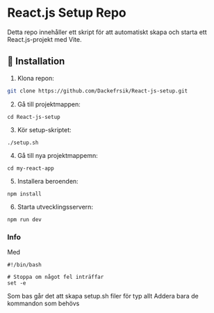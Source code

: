 # React.js Setup Repo

Detta repo innehåller ett skript för att automatiskt skapa och starta ett React.js-projekt med Vite.

## 🚀 Installation

1. Klona repon:
```sh
git clone https://github.com/Dackefrsik/React-js-setup.git
```

2. Gå till projektmappen:

```
cd React-js-setup
```
3. Kör setup-skriptet:

 ```
./setup.sh
```
4. Gå till nya projektmappemn: 

```
cd my-react-app
```

5. Installera beroenden:
```
npm install
```
6. Starta utvecklingsservern: 
```
npm run dev
```

### Info

Med 

```
#!/bin/bash

# Stoppa om något fel inträffar
set -e
```
Som bas går det att skapa setup.sh filer för typ allt
Addera bara de kommandon som behövs
